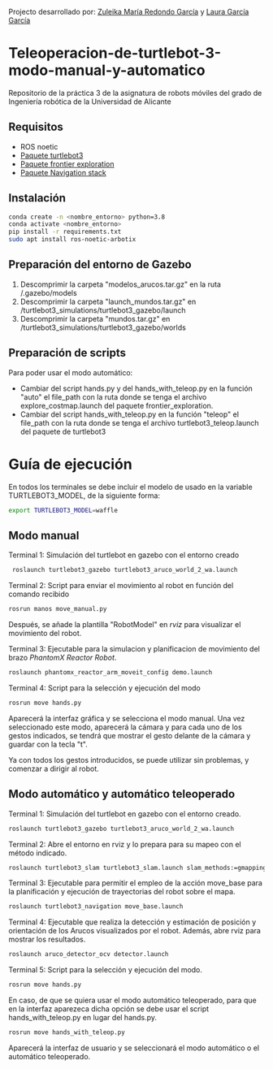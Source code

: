 Projecto desarrollado por: [Zuleika María Redondo García] y [Laura García García]
# Teleoperacion-de-turtlebot-3-modo-manual-y-automatico

Repositorio de la práctica 3 de la asignatura de robots móviles del grado de Ingeniería robótica de la Universidad de Alicante

## Requisitos
- ROS noetic
- [Paquete turtlebot3]
- [Paquete frontier exploration]
- [Paquete Navigation stack]

## Instalación
```sh
conda create -n <nombre_entorno> python=3.8
conda activate <nombre_entorno>
pip install -r requirements.txt
sudo apt install ros-noetic-arbotix
```

## Preparación del entorno de Gazebo

1. Descomprimir la carpeta "modelos_arucos.tar.gz" en la ruta /.gazebo/models
2. Descomprimir la carpeta "launch_mundos.tar.gz" en /turtlebot3_simulations/turtlebot3_gazebo/launch
3. Descomprimir la carpeta "mundos.tar.gz" en /turtlebot3_simulations/turtlebot3_gazebo/worlds

## Preparación de scripts

Para poder usar el modo automático:
- Cambiar del script hands.py y del  hands_with_teleop.py en la función "auto" el file_path con la ruta donde se tenga el archivo explore_costmap.launch del paquete frontier_exploration.
-  Cambiar del script hands_with_teleop.py en la función "teleop" el file_path con la ruta donde se tenga el archivo turtlebot3_teleop.launch del paquete de turtlebot3

# Guía de ejecución

En todos los terminales se debe incluir el modelo de  usado en la variable TURTLEBOT3_MODEL, de la siguiente forma:
```sh
export TURTLEBOT3_MODEL=waffle
```

## Modo manual

Terminal 1: Simulación del turtlebot en gazebo con el entorno creado

```sh
 roslaunch turtlebot3_gazebo turtlebot3_aruco_world_2_wa.launch
```

Terminal 2: Script para enviar el movimiento al robot en función del comando recibido

```sh
rosrun manos move_manual.py
```
Después, se añade la plantilla "RobotModel" en _rviz_ para visualizar el movimiento del robot.

Terminal 3: Ejecutable para la simulacion y planificacion de movimiento del brazo _PhantomX Reactor Robot_.

```sh
roslaunch phantomx_reactor_arm_moveit_config demo.launch
```

Terminal 4: Script para la selección y ejecución del modo

```sh
rosrun move hands.py
```

Aparecerá la interfaz gráfica y se selecciona el modo manual. Una vez seleccionado este modo, aparecerá la cámara y para cada uno de los gestos indicados, se tendrá que mostrar el gesto delante de la cámara y guardar con la tecla "t".

Ya con todos los gestos introducidos, se puede utilizar sin problemas, y comenzar a dirigir al robot.

## Modo automático y automático teleoperado

Terminal 1:  Simulación del turtlebot en gazebo con el entorno creado.

```sh
roslaunch turtlebot3_gazebo turtlebot3_aruco_world_2_wa.launch 
```

Terminal 2: Abre el entorno en rviz y lo prepara para su mapeo con el método indicado.

```sh
roslaunch turtlebot3_slam turtlebot3_slam.launch slam_methods:=gmapping
```
Terminal 3:  Ejecutable para permitir el empleo de la acción move_base para la planificación y ejecución de trayectorias del robot sobre el mapa.

```sh
roslaunch turtlebot3_navigation move_base.launch
```

Terminal 4: Ejecutable que realiza la detección y estimación de posición y orientación de los Arucos visualizados por el robot. Además, abre rviz para mostrar los resultados.

```sh
roslaunch aruco_detector_ocv detector.launch
```

Terminal 5: Script para la selección y ejecución del modo.

```sh
rosrun move hands.py 
```
En caso, de que se quiera usar el modo automático teleoperado, para que en la interfaz aparezeca dicha opción se debe usar el script hands_with_teleop.py en lugar del hands.py.

```sh
rosrun move hands_with_teleop.py 
```
 Aparecerá la interfaz de usuario y se seleccionará el modo automático o el automático teleoperado.



















[Paquete turtlebot3]: https://github.com/ROBOTIS-GIT/turtlebot3.git
[Paquete frontier exploration]: https://github.com/nocoinman/frontier_exploration.git
[Paquete aruco detector osv]: https://github.com/CesMak/aruco_detector_ocv.git
[Paquete Navigation stack]: https://github.com/ros-planning/navigation.git
[Zuleika María Redondo García]: https://github.com/zuleikarg
[Laura García García]: https://github.com/lau183
